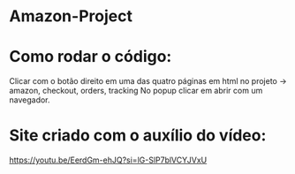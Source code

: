 # Amazon-Project

# Como rodar o código:
Clicar com o botão direito em uma das quatro páginas em html no projeto -> amazon, checkout, orders, tracking No popup clicar em abrir com um navegador.
    
# Site criado com o auxílio do vídeo: 
https://youtu.be/EerdGm-ehJQ?si=lG-SlP7blVCYJVxU
